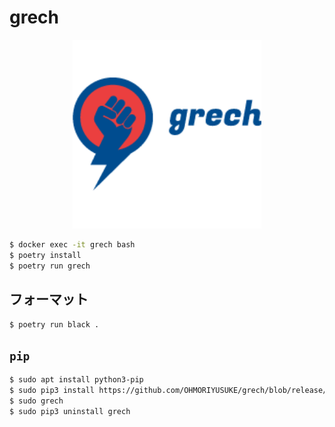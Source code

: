 # grech

<div align="center">
<img width="60%" src="./docs/images/grich_logo.png" alt="logo" title="logo">
</div>

```sh
$ docker exec -it grech bash
$ poetry install
$ poetry run grech
```

## フォーマット

```sh
$ poetry run black .
```

## `pip`

```sh
$ sudo apt install python3-pip
$ sudo pip3 install https://github.com/OHMORIYUSUKE/grech/blob/release/OS_lecture_Support_tool-0.1.0-py3-none-any.whl?raw=true
$ sudo grech
$ sudo pip3 uninstall grech
```
